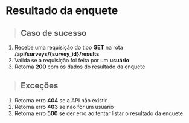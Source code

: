 # Resultado da enquete

> ## Caso de sucesso

1. Recebe uma requisição do tipo **GET** na rota **/api/surveys/{survey_id}/results**
2. Valida se a requisição foi feita por um **usuário**
3. Retorna **200** com os dados do resultado da enquete

> ## Exceções

1. Retorna erro **404** se a API não existir
2. Retorna erro **403** se não for um usuário
3. Retorna erro **500** se der erro ao tentar listar o resultado da enquete
